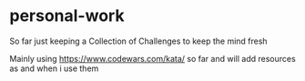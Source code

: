 # personal-work

So far just keeping a Collection of Challenges to keep the mind fresh 

Mainly using https://www.codewars.com/kata/ so far and will add resources as and when i use them
